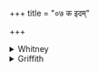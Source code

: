 +++
title = "०७ क इदम्"

+++

<details><summary>Whitney</summary>

### Translation
7. Who hath given this to whom? Love hath given unto love; love \[is\]  
giver, love acceptor; love entered into the ocean; with love I accept  
thee; love, that for thee!

### Notes
⌊Not metrical.⌋ This "verse" and the following appear to have nothing to  
do with the preceding part of the hymn, which has 6 vss.\* (according to  
the norm of this book). This "verse" is found in a whole series of  
texts, as a formula for expiating or avoiding what may be improper in  
connection with the acceptance of sacrificial gifts. The version of TA.  
(iii. 10. 1-2, 4: also found, with interspersed explanation, in TB. ii.  
2. 5⁵, and repeated in ĀpśS. xiv. 11. 2) is nearly like ours, but omits  
the second *adāt*, and reads *kā́maṁ samudrám ā́ viśa;* that of AśS. (v.  
13. 15) has the latter reading but retains the *adāt*. That of PB. (i.  
8. 17) and K. (ix. 9) differs from ours only by having *ā ’viśat*  
instead of *ā́ viveśa*. MS. (i. 9. 4) omits the phrase *kā́maḥ samudrám ā́  
viveśa*, and reads *kā́māya* for the following *kā́mena*. And VS. (vii.  
48: with it agree śB. iv. 3. 4³² and śśS. iv. 7. 15) has as follows: *kò  
‘dāt kásmā adāt: kā́mo ‘dāt kā́māyā ’dāt: kā́mo dātā́ kā́maḥ pratigrahītā́  
kā́māi ’tát te*. ⌊See also MGS. i. 8. 9, and p. 149.⌋ Of course, the  
comm. cannot refrain from the silliness of taking *kás* and *kásmāi* as  
signifying "Prajāpati," and he is able to fortify himself by quoting TB.  
ii. 2. 5⁵, as he also quotes 5¹ for the general value of the formula;  
and even 5⁶ for the identity of kama with the ocean, although our text,  
different from that of TB., does not imply any such relation between  
them. The Anukr. scans thus; 7 + 6: 11 + 9: 9 + 4 = 46. \*⌊Cf.  
introduction to this hymn.⌋
</details>

<details><summary>Griffith</summary>

Whose gift was this, and given to whom? Kama to Kama gave the gift. Kama is giver, Kama is receiver. Kama has passed into the sea. Through Kama do I take thee to myself. O Kama, this is thine.
</details>
